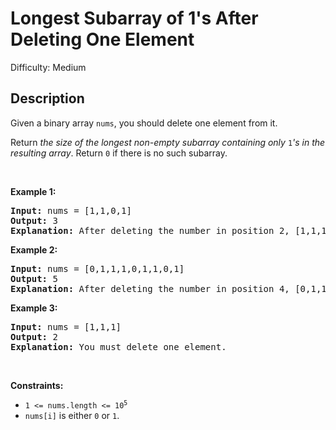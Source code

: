 # Longest Subarray of 1's After Deleting One Element

Difficulty: Medium
## Description
<p>Given a binary array <code>nums</code>, you should delete one element from it.</p>
<p>Return <em>the size of the longest non-empty subarray containing only </em><code>1</code><em>'s in the resulting array</em>. Return <code>0</code> if there is no such subarray.</p>
<p> </p>
<p><strong class="example">Example 1:</strong></p>
<pre><strong>Input:</strong> nums = [1,1,0,1]
<strong>Output:</strong> 3
<strong>Explanation:</strong> After deleting the number in position 2, [1,1,1] contains 3 numbers with value of 1's.
</pre>
<p><strong class="example">Example 2:</strong></p>
<pre><strong>Input:</strong> nums = [0,1,1,1,0,1,1,0,1]
<strong>Output:</strong> 5
<strong>Explanation:</strong> After deleting the number in position 4, [0,1,1,1,1,1,0,1] longest subarray with value of 1's is [1,1,1,1,1].
</pre>
<p><strong class="example">Example 3:</strong></p>
<pre><strong>Input:</strong> nums = [1,1,1]
<strong>Output:</strong> 2
<strong>Explanation:</strong> You must delete one element.
</pre>
<p> </p>
<p><strong>Constraints:</strong></p>
<ul>
<li><code>1 &lt;= nums.length &lt;= 10<sup>5</sup></code></li>
<li><code>nums[i]</code> is either <code>0</code> or <code>1</code>.</li>
</ul>
